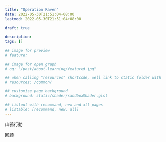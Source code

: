 ```yaml
---
title: "Operation Raven"
date: 2022-05-30T21:51:04+08:00
lastmod: 2022-05-30T21:51:04+08:00

draft: true

description:
tags: []

## image for preview
# feature: 

## image for open graph
# og: "/post/about-learning/featured.jpg"

## when calling "resources" shortcode, well link to static folder with this path 
# resources: /common/

## customize page background
# background: static/shader/sandboxShader.glsl

## listout with recommand, new and all pages
# listable: [recommand, new, all]
---
```


<!--more-->

山鴉行動 

回顧


